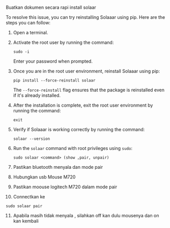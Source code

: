 Buatkan dokumen secara rapi install solaar

To resolve this issue, you can try reinstalling Solaaar using pip. Here are the steps you can follow:

1. Open a terminal.

2. Activate the root user by running the command:
   ```
   sudo -i
   ```

   Enter your password when prompted.

3. Once you are in the root user environment, reinstall Solaaar using pip:
   ```
   pip install --force-reinstall solaar
   ```

   The `--force-reinstall` flag ensures that the package is reinstalled even if it's already installed.

4. After the installation is complete, exit the root user environment by running the command:
   ```
   exit
   ```

5. Verify if Solaaar is working correctly by running the command:
   ```
   solaar --version
   ```

6. Run the `solaar` command with root privileges using `sudo`:
   ```
   sudo solaar <command> (show ,pair, unpair)
   ```
7. Pastikan bluetooth menyala dan mode pair
8. Hubungkan usb Mouse M720
9. Pastikan moouse logitech M720 dalam mode pair

10. Connectkan ke 
   ```
   sudo solaar pair
   ```
11. Apabila masih tidak menyala , silahkan off kan dulu mousenya dan on kan kembali


